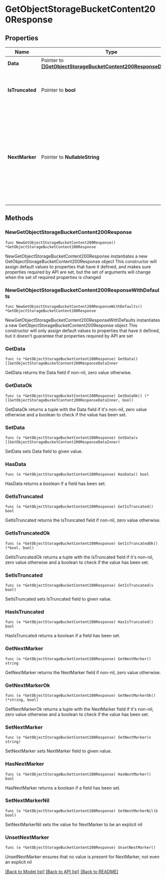 # GetObjectStorageBucketContent200Response

## Properties

Name | Type | Description | Notes
------------ | ------------- | ------------- | -------------
**Data** | Pointer to [**[]GetObjectStorageBucketContent200ResponseDataInner**](GetObjectStorageBucketContent200ResponseDataInner.md) |  | [optional] 
**IsTruncated** | Pointer to **bool** | Designates if there is another page of bucket objects. | [optional] 
**NextMarker** | Pointer to **NullableString** | Returns the value you should pass to the &#x60;marker&#x60; query parameter to get the next page of objects. If there is no next page, &#x60;null&#x60; will be returned. | [optional] 

## Methods

### NewGetObjectStorageBucketContent200Response

`func NewGetObjectStorageBucketContent200Response() *GetObjectStorageBucketContent200Response`

NewGetObjectStorageBucketContent200Response instantiates a new GetObjectStorageBucketContent200Response object
This constructor will assign default values to properties that have it defined,
and makes sure properties required by API are set, but the set of arguments
will change when the set of required properties is changed

### NewGetObjectStorageBucketContent200ResponseWithDefaults

`func NewGetObjectStorageBucketContent200ResponseWithDefaults() *GetObjectStorageBucketContent200Response`

NewGetObjectStorageBucketContent200ResponseWithDefaults instantiates a new GetObjectStorageBucketContent200Response object
This constructor will only assign default values to properties that have it defined,
but it doesn't guarantee that properties required by API are set

### GetData

`func (o *GetObjectStorageBucketContent200Response) GetData() []GetObjectStorageBucketContent200ResponseDataInner`

GetData returns the Data field if non-nil, zero value otherwise.

### GetDataOk

`func (o *GetObjectStorageBucketContent200Response) GetDataOk() (*[]GetObjectStorageBucketContent200ResponseDataInner, bool)`

GetDataOk returns a tuple with the Data field if it's non-nil, zero value otherwise
and a boolean to check if the value has been set.

### SetData

`func (o *GetObjectStorageBucketContent200Response) SetData(v []GetObjectStorageBucketContent200ResponseDataInner)`

SetData sets Data field to given value.

### HasData

`func (o *GetObjectStorageBucketContent200Response) HasData() bool`

HasData returns a boolean if a field has been set.

### GetIsTruncated

`func (o *GetObjectStorageBucketContent200Response) GetIsTruncated() bool`

GetIsTruncated returns the IsTruncated field if non-nil, zero value otherwise.

### GetIsTruncatedOk

`func (o *GetObjectStorageBucketContent200Response) GetIsTruncatedOk() (*bool, bool)`

GetIsTruncatedOk returns a tuple with the IsTruncated field if it's non-nil, zero value otherwise
and a boolean to check if the value has been set.

### SetIsTruncated

`func (o *GetObjectStorageBucketContent200Response) SetIsTruncated(v bool)`

SetIsTruncated sets IsTruncated field to given value.

### HasIsTruncated

`func (o *GetObjectStorageBucketContent200Response) HasIsTruncated() bool`

HasIsTruncated returns a boolean if a field has been set.

### GetNextMarker

`func (o *GetObjectStorageBucketContent200Response) GetNextMarker() string`

GetNextMarker returns the NextMarker field if non-nil, zero value otherwise.

### GetNextMarkerOk

`func (o *GetObjectStorageBucketContent200Response) GetNextMarkerOk() (*string, bool)`

GetNextMarkerOk returns a tuple with the NextMarker field if it's non-nil, zero value otherwise
and a boolean to check if the value has been set.

### SetNextMarker

`func (o *GetObjectStorageBucketContent200Response) SetNextMarker(v string)`

SetNextMarker sets NextMarker field to given value.

### HasNextMarker

`func (o *GetObjectStorageBucketContent200Response) HasNextMarker() bool`

HasNextMarker returns a boolean if a field has been set.

### SetNextMarkerNil

`func (o *GetObjectStorageBucketContent200Response) SetNextMarkerNil(b bool)`

 SetNextMarkerNil sets the value for NextMarker to be an explicit nil

### UnsetNextMarker
`func (o *GetObjectStorageBucketContent200Response) UnsetNextMarker()`

UnsetNextMarker ensures that no value is present for NextMarker, not even an explicit nil

[[Back to Model list]](../README.md#documentation-for-models) [[Back to API list]](../README.md#documentation-for-api-endpoints) [[Back to README]](../README.md)


